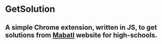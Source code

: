 # GetSolution
## A simple Chrome extension, written in JS, to get solutions from [Mabatl](https://mabatl.co.il) website for high-schools.  

